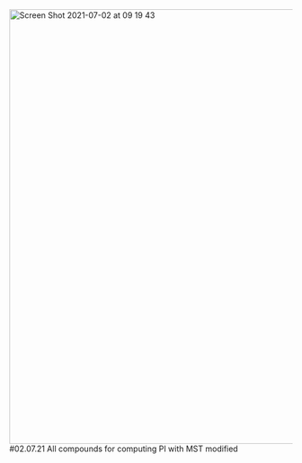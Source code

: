 <img width="772" alt="Screen Shot 2021-07-02 at 09 19 43" src="https://user-images.githubusercontent.com/39990728/124295931-a477a500-db16-11eb-998a-fe943889b56c.png">
#02.07.21 All compounds for computing PI with MST modified

